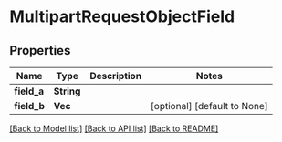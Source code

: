 # MultipartRequestObjectField

## Properties
Name | Type | Description | Notes
------------ | ------------- | ------------- | -------------
**field_a** | **String** |  | 
**field_b** | **Vec<String>** |  | [optional] [default to None]

[[Back to Model list]](../README.md#documentation-for-models) [[Back to API list]](../README.md#documentation-for-api-endpoints) [[Back to README]](../README.md)


